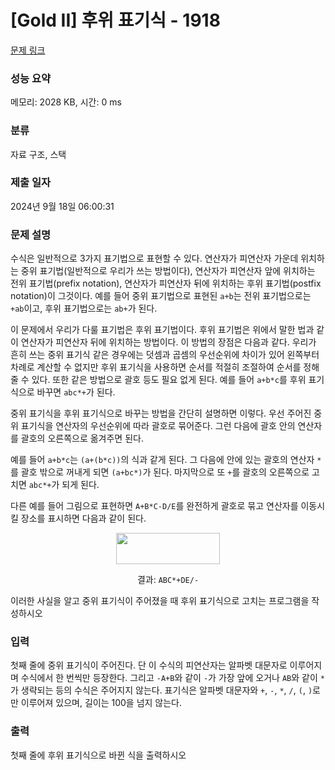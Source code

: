 # [Gold II] 후위 표기식 - 1918 

[문제 링크](https://www.acmicpc.net/problem/1918) 

### 성능 요약

메모리: 2028 KB, 시간: 0 ms

### 분류

자료 구조, 스택

### 제출 일자

2024년 9월 18일 06:00:31

### 문제 설명

<p>수식은 일반적으로 3가지 표기법으로 표현할 수 있다. 연산자가 피연산자 가운데 위치하는 중위 표기법(일반적으로 우리가 쓰는 방법이다), 연산자가 피연산자 앞에 위치하는 전위 표기법(prefix notation), 연산자가 피연산자 뒤에 위치하는 후위 표기법(postfix notation)이 그것이다. 예를 들어 중위 표기법으로 표현된 <code>a+b</code>는 전위 표기법으로는 <code>+ab</code>이고, 후위 표기법으로는 <code>ab+</code>가 된다.</p>

<p>이 문제에서 우리가 다룰 표기법은 후위 표기법이다. 후위 표기법은 위에서 말한 법과 같이 연산자가 피연산자 뒤에 위치하는 방법이다. 이 방법의 장점은 다음과 같다. 우리가 흔히 쓰는 중위 표기식 같은 경우에는 덧셈과 곱셈의 우선순위에 차이가 있어 왼쪽부터 차례로 계산할 수 없지만 후위 표기식을 사용하면 순서를 적절히 조절하여 순서를 정해줄 수 있다. 또한 같은 방법으로 괄호 등도 필요 없게 된다. 예를 들어 <code>a+b*c</code>를 후위 표기식으로 바꾸면 <code>abc*+</code>가 된다.</p>

<p>중위 표기식을 후위 표기식으로 바꾸는 방법을 간단히 설명하면 이렇다. 우선 주어진 중위 표기식을 연산자의 우선순위에 따라 괄호로 묶어준다. 그런 다음에 괄호 안의 연산자를 괄호의 오른쪽으로 옮겨주면 된다.</p>

<p>예를 들어 <code>a+b*c</code>는 <code>(a+(b*c))</code>의 식과 같게 된다. 그 다음에 안에 있는 괄호의 연산자 <code>*</code>를 괄호 밖으로 꺼내게 되면 <code>(a+bc*)</code>가 된다. 마지막으로 또 <code>+</code>를 괄호의 오른쪽으로 고치면 <code>abc*+</code>가 되게 된다.</p>

<p>다른 예를 들어 그림으로 표현하면 <code>A+B*C-D/E</code>를 완전하게 괄호로 묶고 연산자를 이동시킬 장소를 표시하면 다음과 같이 된다.</p>

<p style="text-align: center;"><img alt="" src="https://upload.acmicpc.net/5aad2feb-d9fc-430a-954d-73a06ba0215f/-/preview/" style="width: 166px; height: 50px;"></p>

<p style="text-align: center;">결과: <code>ABC*+DE/-</code></p>

<p>이러한 사실을 알고 중위 표기식이 주어졌을 때 후위 표기식으로 고치는 프로그램을 작성하시오</p>

### 입력 

 <p>첫째 줄에 중위 표기식이 주어진다. 단 이 수식의 피연산자는 알파벳 대문자로 이루어지며 수식에서 한 번씩만 등장한다. 그리고 <code>-A+B</code>와 같이 <code>-</code>가 가장 앞에 오거나 <code>AB</code>와 같이 <code>*</code>가 생략되는 등의 수식은 주어지지 않는다. 표기식은 알파벳 대문자와 <code>+</code>, <code>-</code>, <code>*</code>, <code>/</code>, <code>(</code>, <code>)</code>로만 이루어져 있으며, 길이는 100을 넘지 않는다. </p>

### 출력 

 <p>첫째 줄에 후위 표기식으로 바뀐 식을 출력하시오</p>

